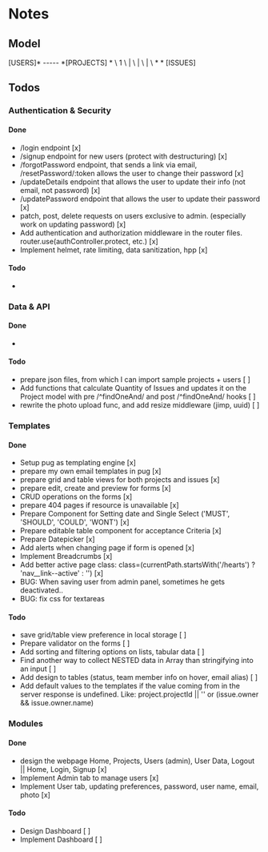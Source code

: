 # Notes

## Model

[USERS]* ----- *[PROJECTS]
    *  \           1
        \          |
         \         |
          \        |
           \       *
             * [ISSUES]
                          
## Todos

### Authentication & Security

#### Done
- /login endpoint [x]
- /signup endpoint for new users (protect with destructuring) [x]
- /forgotPassword endpoint, that sends a link via email, /resetPassword/:token allows the user to change their password [x]
- /updateDetails endpoint that allows the user to update their info (not email, not password) [x]
- /updatePassword endpoint that allows the user to update their password [x]
- patch, post, delete requests on users exclusive to admin. (especially work on updating password) [x]
- Add authentication and authorization middleware in the router files. router.use(authController.protect, etc.) [x]
- Implement helmet, rate limiting, data sanitization, hpp [x]

#### Todo
- 

### Data & API

#### Done
- 
#### Todo
- prepare json files, from which I can import sample projects + users [ ]
- Add functions that calculate Quantity of Issues and updates it on the Project model with pre /^findOneAnd/ and post /^findOneAnd/ hooks [ ]
- rewrite the photo upload func, and add resize middleware (jimp, uuid) [ ]

### Templates

#### Done
- Setup pug as templating engine [x]
- prepare my own email templates in pug [x]
- prepare grid and table views for both projects and issues [x]
- prepare edit, create and preview for forms [x]
- CRUD operations on the forms [x]
- prepare 404 pages if resource is unavailable [x]
- Prepare Component for Setting date and Single Select ('MUST', 'SHOULD', 'COULD', 'WONT') [x]
- Prepare editable table component for acceptance Criteria [x]
- Prepare Datepicker [x]
- Add alerts when changing page if form is opened [x]
- Implement Breadcrumbs [x]
- Add better active page class: class=(currentPath.startsWith('/hearts') ? 'nav__link--active' : '') [x]
- BUG: When saving user from admin panel, sometimes he gets deactivated..
- BUG: fix css for textareas

#### Todo
- save grid/table view preference in local storage [ ]
- Prepare validator on the forms [ ]
- Add sorting and filtering options on lists, tabular data [ ]
- Find another way to collect NESTED data in Array than stringifying into an input [ ]
- Add design to tables (status, team member info on hover, email alias) [ ]
- Add default values to the templates if the value coming from in the server response is undefined. Like: project.projectId || '' or (issue.owner && issue.owner.name)

### Modules

#### Done
- design the webpage Home, Projects, Users (admin), User Data, Logout || Home, Login, Signup [x]
- Implement Admin tab to manage users [x]
- Implement User tab, updating preferences, password, user name, email, photo [x]

#### Todo
- Design Dashboard [ ]
- Implement Dashboard [ ]







